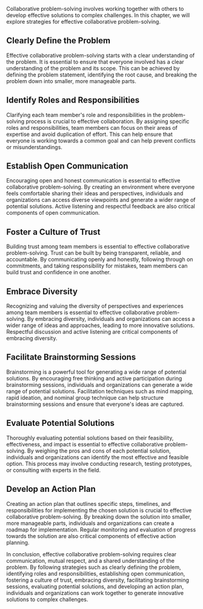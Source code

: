 
Collaborative problem-solving involves working together with others to develop effective solutions to complex challenges. In this chapter, we will explore strategies for effective collaborative problem-solving.

Clearly Define the Problem
--------------------------

Effective collaborative problem-solving starts with a clear understanding of the problem. It is essential to ensure that everyone involved has a clear understanding of the problem and its scope. This can be achieved by defining the problem statement, identifying the root cause, and breaking the problem down into smaller, more manageable parts.

Identify Roles and Responsibilities
-----------------------------------

Clarifying each team member's role and responsibilities in the problem-solving process is crucial to effective collaboration. By assigning specific roles and responsibilities, team members can focus on their areas of expertise and avoid duplication of effort. This can help ensure that everyone is working towards a common goal and can help prevent conflicts or misunderstandings.

Establish Open Communication
----------------------------

Encouraging open and honest communication is essential to effective collaborative problem-solving. By creating an environment where everyone feels comfortable sharing their ideas and perspectives, individuals and organizations can access diverse viewpoints and generate a wider range of potential solutions. Active listening and respectful feedback are also critical components of open communication.

Foster a Culture of Trust
-------------------------

Building trust among team members is essential to effective collaborative problem-solving. Trust can be built by being transparent, reliable, and accountable. By communicating openly and honestly, following through on commitments, and taking responsibility for mistakes, team members can build trust and confidence in one another.

Embrace Diversity
-----------------

Recognizing and valuing the diversity of perspectives and experiences among team members is essential to effective collaborative problem-solving. By embracing diversity, individuals and organizations can access a wider range of ideas and approaches, leading to more innovative solutions. Respectful discussion and active listening are critical components of embracing diversity.

Facilitate Brainstorming Sessions
---------------------------------

Brainstorming is a powerful tool for generating a wide range of potential solutions. By encouraging free thinking and active participation during brainstorming sessions, individuals and organizations can generate a wide range of potential solutions. Facilitation techniques such as mind mapping, rapid ideation, and nominal group technique can help structure brainstorming sessions and ensure that everyone's ideas are captured.

Evaluate Potential Solutions
----------------------------

Thoroughly evaluating potential solutions based on their feasibility, effectiveness, and impact is essential to effective collaborative problem-solving. By weighing the pros and cons of each potential solution, individuals and organizations can identify the most effective and feasible option. This process may involve conducting research, testing prototypes, or consulting with experts in the field.

Develop an Action Plan
----------------------

Creating an action plan that outlines specific steps, timelines, and responsibilities for implementing the chosen solution is crucial to effective collaborative problem-solving. By breaking down the solution into smaller, more manageable parts, individuals and organizations can create a roadmap for implementation. Regular monitoring and evaluation of progress towards the solution are also critical components of effective action planning.

In conclusion, effective collaborative problem-solving requires clear communication, mutual respect, and a shared understanding of the problem. By following strategies such as clearly defining the problem, identifying roles and responsibilities, establishing open communication, fostering a culture of trust, embracing diversity, facilitating brainstorming sessions, evaluating potential solutions, and developing an action plan, individuals and organizations can work together to generate innovative solutions to complex challenges.

